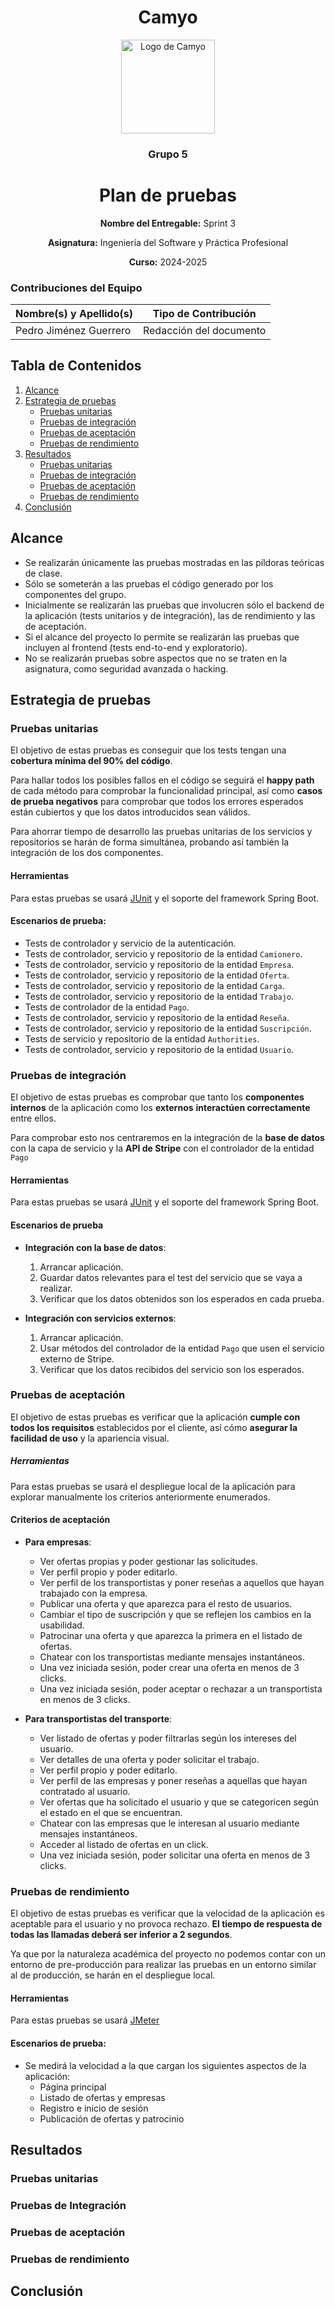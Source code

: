 <h1 align="center">
  Camyo
</h1>

<p align="center">
  <img src="https://i.imgur.com/C72nY4p.png" alt="Logo de Camyo" width="150">
</p>

<h3 align="center">
  <strong>Grupo 5</strong>
</h3>

<h1 align="center">
  <strong>Plan de pruebas</strong>
</h1>

<p align="center">
  <strong>Nombre del Entregable:</strong> Sprint 3 
</p>
<p align="center">
  <strong>Asignatura:</strong> Ingeniería del Software y Práctica Profesional  
</p>
<p align="center">
  <strong>Curso:</strong> 2024-2025  
</p>

### Contribuciones del Equipo

| Nombre(s) y Apellido(s)       | Tipo de Contribución          |
|-------------------------------|-------------------------------|
| Pedro Jiménez Guerrero | Redacción del documento |

## Tabla de Contenidos

1. [Alcance](#alcance)
2. [Estrategia de pruebas](#estrategia-de-pruebas)
    - [Pruebas unitarias](#pruebas-unitarias)
    - [Pruebas de integración](#pruebas-de-integración)
    - [Pruebas de aceptación](#pruebas-de-aceptación)
    - [Pruebas de rendimiento](#pruebas-de-rendimiento)
4. [Resultados](#resultados)
    - [Pruebas unitarias](#pruebas-unitarias-1)
    - [Pruebas de integración](#pruebas-de-integración-1)
    - [Pruebas de aceptación](#pruebas-de-aceptación-1)
    - [Pruebas de rendimiento](#pruebas-de-rendimiento-1)
5. [Conclusión](#conclusion)

## Alcance

- Se realizarán únicamente las pruebas mostradas en las píldoras teóricas de clase.
- Sólo se someterán a las pruebas el código generado por los componentes del grupo.
- Inicialmente se realizarán las pruebas que involucren sólo el backend de la aplicación (tests unitarios y de integración), las de rendimiento y las de aceptación. 
- Si el alcance del proyecto lo permite se realizarán las pruebas que incluyen al frontend (tests end-to-end y exploratorio).
- No se realizarán pruebas sobre aspectos que no se traten en la asignatura, como seguridad avanzada o hacking.
 
## Estrategia de pruebas 

### Pruebas unitarias

El objetivo de estas pruebas es conseguir que los tests tengan una **cobertura mínima del 90% del código**.

Para hallar todos los posibles fallos en el código se seguirá el **happy path** de cada método para comprobar la funcionalidad principal, así como **casos de prueba negativos** para comprobar que todos los errores esperados están cubiertos y que los datos introducidos sean válidos.

Para ahorrar tiempo de desarrollo las pruebas unitarias de los servicios y repositorios se harán de forma simultánea, probando así también la integración de los dos componentes.

#### Herramientas

Para estas pruebas se usará [JUnit](https://junit.org/junit5/) y el soporte del framework Spring Boot.
 
#### Escenarios de prueba:

- Tests de controlador y servicio de la autenticación.
- Tests de controlador, servicio y repositorio de la entidad `Camionero`.
- Tests de controlador, servicio y repositorio de la entidad `Empresa`.
- Tests de controlador, servicio y repositorio de la entidad `Oferta`.
- Tests de controlador, servicio y repositorio de la entidad `Carga`.
- Tests de controlador, servicio y repositorio de la entidad `Trabajo`.
- Tests de controlador de la entidad `Pago`.
- Tests de controlador, servicio y repositorio de la entidad `Reseña`.
- Tests de controlador, servicio y repositorio de la entidad `Suscripción`.
- Tests de servicio y repositorio de la entidad `Authorities`.
- Tests de controlador, servicio y repositorio de la entidad `Usuario`.

### Pruebas de integración

El objetivo de estas pruebas es comprobar que tanto los **componentes internos** de la aplicación como los **externos** **interactúen correctamente** entre ellos.

Para comprobar esto nos centraremos en la integración de la **base de datos** con la capa de servicio y la **API de Stripe** con el controlador de la entidad `Pago`

#### Herramientas

Para estas pruebas se usará [JUnit](https://junit.org/junit5/) y el soporte del framework Spring Boot.


#### Escenarios de prueba

- **Integración con la base de datos**:
  1. Arrancar aplicación.
  1. Guardar datos relevantes para el test del servicio que se vaya a realizar.
  1. Verificar que los datos obtenidos son los esperados en cada prueba.

- **Integración con servicios externos**:
  1. Arrancar aplicación.
  1. Usar métodos del controlador de la entidad `Pago` que usen el servicio externo de Stripe.
  1. Verificar que los datos recibidos del servicio son los esperados.

### Pruebas de aceptación

El objetivo de estas pruebas es verificar que la aplicación **cumple con todos los requisitos** establecidos por el cliente, así cómo **asegurar la facilidad de uso** y la apariencia visual.

##### Herramientas

Para estas pruebas se usará el despliegue local de la aplicación para explorar manualmente los criterios anteriormente enumerados.

#### Criterios de aceptación

- **Para empresas**:
  - Ver ofertas propias y poder gestionar las solicitudes.
  - Ver perfil propio y poder editarlo.
  - Ver perfil de los transportistas y poner reseñas a aquellos que hayan trabajado con la empresa.
  - Publicar una oferta y que aparezca para el resto de usuarios.
  - Cambiar el tipo de suscripción y que se reflejen los cambios en la usabilidad.
  - Patrocinar una oferta y que aparezca la primera en el listado de ofertas. 
  - Chatear con los transportistas mediante mensajes instantáneos.
  - Una vez iniciada sesión, poder crear una oferta en menos de 3 clicks.
  - Una vez iniciada sesión, poder aceptar o rechazar a un transportista en menos de 3 clicks.
  

- **Para transportistas del transporte**:
  - Ver listado de ofertas y poder filtrarlas según los intereses del usuario.
  - Ver detalles de una oferta y poder solicitar el trabajo.
  - Ver perfil propio y poder editarlo.
  - Ver perfil de las empresas y poner reseñas a aquellas que hayan contratado al usuario.
  - Ver ofertas que ha solicitado el usuario y que se categoricen según el estado en el que se encuentran.
  - Chatear con las empresas que le interesan al usuario mediante mensajes instantáneos.
  - Acceder al listado de ofertas en un click.
  - Una vez iniciada sesión, poder solicitar una oferta en menos de 3 clicks.

### Pruebas de rendimiento

El objetivo de estas pruebas es verificar que la velocidad de la aplicación es aceptable para el usuario y no provoca rechazo. **El tiempo de respuesta de todas las llamadas deberá ser inferior a 2 segundos**.

Ya que por la naturaleza académica del proyecto no podemos contar con un entorno de pre-producción para realizar las pruebas en un entorno similar al de producción, se harán en el despliegue local.

#### Herramientas

Para estas pruebas se usará [JMeter](https://www.baeldung.com/jmeter) 

#### Escenarios de prueba:
- Se medirá la velocidad a la que cargan los siguientes aspectos de la aplicación:
  - Página principal
  - Listado de ofertas y empresas
  - Registro e inicio de sesión 
  - Publicación de ofertas y patrocinio

## Resultados

### Pruebas unitarias



### Pruebas de Integración



### Pruebas de aceptación



### Pruebas de rendimiento



## Conclusión




